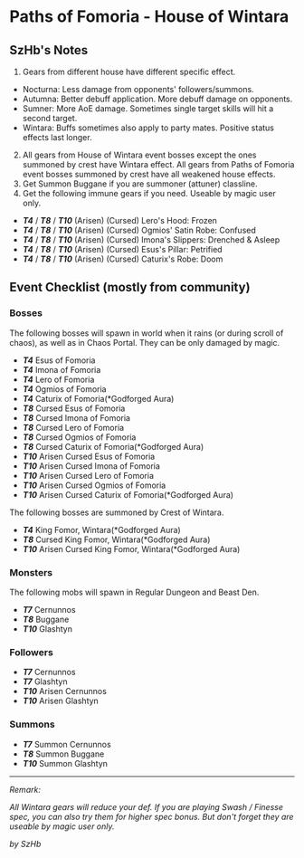 # Paths of Fomoria - House of Wintara

## SzHb's Notes

1. Gears from different house have different specific effect.
- Nocturna: Less damage from opponents' followers/summons.
- Autumna: Better debuff application. More debuff damage on opponents.
- Sumner: More AoE damage. Sometimes single target skills will hit a second target.
- Wintara: Buffs sometimes also apply to party mates. Positive status effects last longer.
2. All gears from House of Wintara event bosses except the ones summoned by crest have Wintara effect. All gears from Paths of Fomoria event bosses summoned by crest have all weakened house effects.
3. Get Summon Buggane if you are summoner (attuner) classline.
4. Get the following immune gears if you need. Useable by magic user only.
- ***T4*** / ***T8*** / ***T10*** (Arisen) (Cursed) Lero's Hood: Frozen
- ***T4*** / ***T8*** / ***T10*** (Arisen) (Cursed) Ogmios' Satin Robe: Confused
- ***T4*** / ***T8*** / ***T10*** (Arisen) (Cursed) Imona's Slippers: Drenched & Asleep
- ***T4*** / ***T8*** / ***T10*** (Arisen) (Cursed) Esus's Pillar: Petrified
- ***T4*** / ***T8*** / ***T10*** (Arisen) (Cursed) Caturix's Robe: Doom

## Event Checklist (mostly from community)

### Bosses

The following bosses will spawn in world when it rains (or during scroll of chaos), as well as in Chaos Portal. They can be only damaged by magic.

- ***T4*** Esus of Fomoria
- ***T4*** Imona of Fomoria
- ***T4*** Lero of Fomoria
- ***T4*** Ogmios of Fomoria
- ***T4*** Caturix of Fomoria(*Godforged Aura)
- ***T8*** Cursed Esus of Fomoria
- ***T8*** Cursed Imona of Fomoria
- ***T8*** Cursed Lero of Fomoria
- ***T8*** Cursed Ogmios of Fomoria
- ***T8*** Cursed Caturix of Fomoria(*Godforged Aura)
- ***T10*** Arisen Cursed Esus of Fomoria
- ***T10*** Arisen Cursed Imona of Fomoria
- ***T10*** Arisen Cursed Lero of Fomoria
- ***T10*** Arisen Cursed Ogmios of Fomoria
- ***T10*** Arisen Cursed Caturix of Fomoria(*Godforged Aura)

The following bosses are summoned by Crest of Wintara.

- ***T4*** King Fomor, Wintara(*Godforged Aura)
- ***T8*** Cursed King Fomor, Wintara(*Godforged Aura)
- ***T10*** Arisen Cursed King Fomor, Wintara(*Godforged Aura)

### Monsters 

The following mobs will spawn in Regular Dungeon and Beast Den.

- ***T7*** Cernunnos
- ***T8*** Buggane
- ***T10*** Glashtyn

### Followers

- ***T7*** Cernunnos
- ***T7*** Glashtyn
- ***T10*** Arisen Cernunnos
- ***T10*** Arisen Glashtyn

### Summons

- ***T7*** Summon Cernunnos
- ***T8*** Summon Buggane
- ***T10*** Summon Glashtyn

---

*Remark:*

*All Wintara gears will reduce your def. If you are playing Swash / Finesse spec, you can also try them for higher spec bonus. But don't forget they are useable by magic user only.*

*by SzHb*